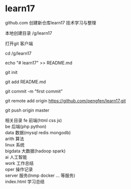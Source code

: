 # learn17
github.com 创建新仓库learn17 技术学习与整理

本地创建目录 /g/learn17

打开git 客户端

cd /g/learn17

echo "# learn17" >> README.md

git init

git add README.md

git commit -m "first commit"

git remote add origin https://github.com/pengfen/learn17.git

git push origin master

相关目录
fe          前端(html css js)  
be          后端(php python)  
data        数据(mysql redis mongodb)  
arith       算法  
linux       系统  
bigdata     大数据(hadoop spark)  
ai          人工智能  
work        工作总结  
oper        操作记录  
server      服务(lnmp docker ... 等服务)   
index.html  学习总结
